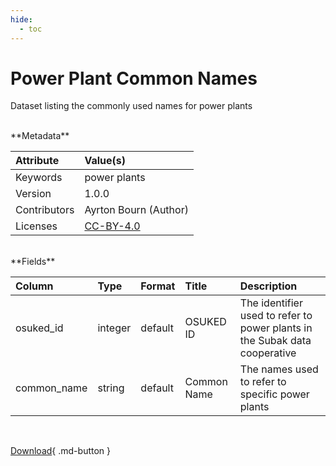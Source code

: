 ```yaml
---
hide:
  - toc
---
```


# Power Plant Common Names



Dataset listing the commonly used names for power plants

<br>
**Metadata**

| Attribute    | Value(s)                                                  |
|:-------------|:----------------------------------------------------------|
| Keywords     | power plants                                              |
| Version      | 1.0.0                                                     |
| Contributors | Ayrton Bourn (Author)                                     |
| Licenses     | [CC-BY-4.0](https://creativecommons.org/licenses/by/4.0/) |








<br>
**Fields**

| Column      | Type    | Format   | Title       | Description                                                                |
|:------------|:--------|:---------|:------------|:---------------------------------------------------------------------------|
| osuked_id   | integer | default  | OSUKED ID   | The identifier used to refer to power plants in the Subak data cooperative |
| common_name | string  | default  | Common Name | The names used to refer to specific power plants                           |

<br>

[Download](https://osuked.github.io/Power-Station-Dictionary/attribute_sources/common-names/common-names.csv){ .md-button }

<br>
